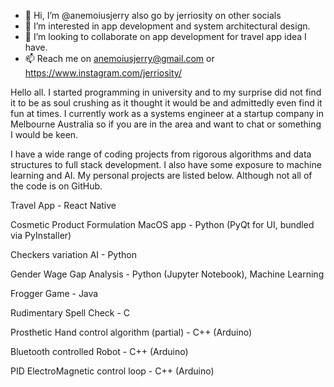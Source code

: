 - 👋 Hi, I’m @anemoiusjerry also go by jerriosity on other socials
- 👀 I’m interested in app development and system architectural design.
- 💞️ I’m looking to collaborate on app development for travel app idea I have.
- 📫 Reach me on anemoiusjerry@gmail.com or https://www.instagram.com/jerriosity/

Hello all. I started programming in university and to my surprise did not find it to be as soul crushing as it thought
it would be and admittedly even find it fun at times. I currently work as a systems engineer at a startup company in
Melbourne Australia so if you are in the area and want to chat or something I would be keen.

I have a wide range of coding projects from rigorous algorithms and data structures to full stack development. I also have
some exposure to machine learning and AI. My personal projects are listed below. Although not all of the code is on GitHub.

Travel App - React Native

Cosmetic Product Formulation MacOS app - Python (PyQt for UI, bundled via PyInstaller)

Checkers variation AI - Python

Gender Wage Gap Analysis - Python (Jupyter Notebook), Machine Learning

Frogger Game - Java

Rudimentary Spell Check - C

Prosthetic Hand control algorithm (partial) - C++ (Arduino)

Bluetooth controlled Robot - C++ (Arduino)

PID ElectroMagnetic control loop - C++ (Arduino)

